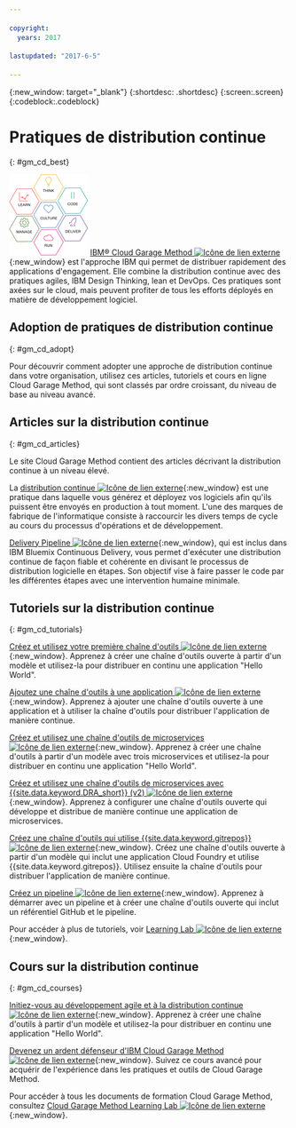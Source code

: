```yaml
---

copyright:
  years: 2017

lastupdated: "2017-6-5"

---
```

<!-- Copyright info at top of file: REQUIRED
    The copyright info is YAML content that must occur at the top of the MD file, before attributes are listed.
    It must be surrounded by 3 dashes.
    The value "years" can contain just one year or a two years separated by a comma. (years: 2014, 2016)
    Indentation as per the previous template must be preserved.
-->

{:new_window: target="_blank"}
{:shortdesc: .shortdesc}
{:screen:.screen}
{:codeblock:.codeblock}

# Pratiques de distribution continue
{: #gm_cd_best}

![Phases de Garage Method](images/garage_method_phases.png) [IBM&reg; Cloud Garage Method ![Icône de lien externe](../../icons/launch-glyph.svg "Icône de lien externe")](https://www.ibm.com/devops/method){:new_window} est l'approche IBM qui permet de
distribuer rapidement des applications d'engagement. Elle combine la distribution continue avec des pratiques agiles, IBM Design Thinking, lean et DevOps. Ces
pratiques sont axées sur le cloud, mais peuvent profiter de tous les efforts déployés en matière de développement logiciel.


## Adoption de pratiques de distribution continue
{: #gm_cd_adopt}

Pour découvrir comment adopter une approche de distribution continue dans votre organisation, utilisez ces articles, tutoriels et cours en ligne Cloud Garage Method, qui sont classés par ordre croissant, du niveau de base au niveau avancé.

## Articles sur la distribution continue
{: #gm_cd_articles}

Le site Cloud Garage Method contient des articles décrivant la distribution continue à un niveau élevé. 

La [distribution continue ![Icône de lien externe](../../icons/launch-glyph.svg "Icône de lien externe")](https://www.ibm.com/devops/method/content/deliver/tool_continuous_delivery/){:new_window} est une pratique dans laquelle vous générez et déployez vos logiciels afin qu'ils puissent être envoyés en production à tout moment. L'une des marques de fabrique de l'informatique consiste à raccourcir les divers temps de cycle au cours du processus d'opérations et de développement.

[Delivery Pipeline ![Icône de lien externe](../../icons/launch-glyph.svg "Icône de lien externe")](https://www.ibm.com/devops/method/content/deliver/tool_delivery_pipeline/){:new_window}, qui est inclus dans IBM Bluemix Continuous Delivery, vous permet d'exécuter une distribution continue de façon fiable et cohérente en divisant le processus de distribution logicielle en étapes. Son objectif vise à faire passer le code par les différentes étapes avec une intervention humaine minimale.

## Tutoriels sur la distribution continue
{: #gm_cd_tutorials}

[Créez et utilisez votre première chaîne d'outils ![Icône de lien externe](../../icons/launch-glyph.svg "Icône de lien externe")](https://www.ibm.com/devops/method/tutorials/tutorial_toolchain_flow){:new_window}. Apprenez à créer une chaîne d'outils ouverte à partir d'un modèle et utilisez-la pour distribuer en continu une application "Hello World".

[Ajoutez une chaîne d'outils à une application ![Icône de lien externe](../../icons/launch-glyph.svg "Icône de lien externe")](https://www.ibm.com/devops/method/tutorials/tutorial_app_to_toolchain?=task1){:new_window}. Apprenez à ajouter une chaîne d'outils ouverte à une application et à utiliser la chaîne d'outils pour distribuer l'application de manière continue.

[Créez et utilisez une chaîne d'outils de microservices ![Icône de lien externe](../../icons/launch-glyph.svg "Icône de lien externe")](https://www.ibm.com/devops/method/tutorials/tutorial_toolchain_microservices){:new_window}. Apprenez à créer une chaîne d'outils à partir d'un modèle avec trois microservices et utilisez-la pour distribuer en continu une application "Hello World".

[Créez et utilisez une chaîne d'outils de microservices avec {{site.data.keyword.DRA_short}} (v2) ![Icône de lien externe](../../icons/launch-glyph.svg "Icône de lien externe")](https://www.ibm.com/devops/method/tutorials/tutorial_toolchain_microservices_cd?task=1){:new_window}. Apprenez à configurer une chaîne d'outils ouverte qui développe et distribue de manière continue une application de microservices.

[Créez une chaîne d'outils qui utilise {{site.data.keyword.gitrepos}} ![Icône de lien externe](../../icons/launch-glyph.svg "Icône de lien externe")](https://www.ibm.com/devops/method/tutorials/tutorial_toolchain_cfv2){:new_window}. Créez une chaîne d'outils ouverte à partir d'un modèle qui inclut une application Cloud Foundry et utilise {{site.data.keyword.gitrepos}}. Utilisez ensuite la chaîne d'outils pour distribuer l'application de manière continue.

[Créez un pipeline ![Icône de lien externe](../../icons/launch-glyph.svg "Icône de lien externe")](https://www.ibm.com/devops/method/tutorials/tutorial_first_pipeline){:new_window}. Apprenez à démarrer avec un pipeline et à créer une chaîne d'outils ouverte qui inclut un référentiel GitHub et le pipeline.

Pour accéder à plus de tutoriels, voir [Learning Lab ![Icône de lien externe](../../icons/launch-glyph.svg "Icône de lien externe")](https://www.ibm.com/devops/method/category/courses){:new_window}.

## Cours sur la distribution continue
{: #gm_cd_courses}

[Initiez-vous au développement agile et à la distribution continue ![Icône de lien externe](../../icons/launch-glyph.svg "Icône de lien externe")](https://www.ibm.com/devops/method/content/course/get_started_agile_cd){:new_window}. Apprenez à créer une chaîne d'outils à partir d'un modèle et utilisez-la pour distribuer en continu une application "Hello World".

[Devenez un ardent défenseur d'IBM Cloud Garage Method ![Icône de lien externe](../../icons/launch-glyph.svg "Icône de lien externe")](https://www.ibm.com/devops/method/content/course/gm_advocate){:new_window}. Suivez ce cours avancé pour acquérir de l'expérience dans les pratiques et outils de Cloud Garage Method.

Pour accéder à tous les documents de formation Cloud Garage Method, consultez [Cloud Garage Method Learning Lab ![Icône de lien externe](../../icons/launch-glyph.svg "Icône de lien externe")](https://www.ibm.com/devops/method/category/courses){:new_window}.
